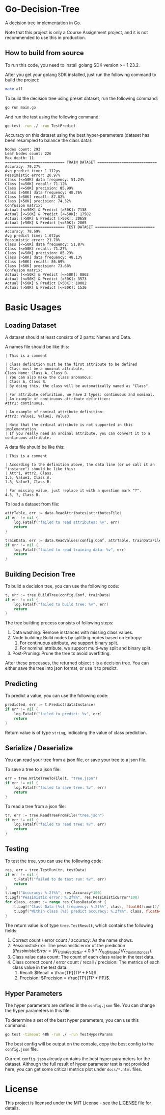 # Go-Decision-Tree

A decision tree implementation in Go.

Note that this project is only a Course Assignment project, and it is not recommended to use this in production.

## How to build from source

To run this code, you need to install golang SDK version >= 1.23.2.

After you get your golang SDK installed, just run the following command to build the project:

```bash
make all
```

To build the decision tree using preset dataset, run the following command:

```bash
go run main.go
```

And run the test using the following command:

```bash
go test -run ./ -run TestPredict
```

Accuracy on this dataset using the best hyper-parameters (dataset has been resampled to balance the class data):

```text
Nodes count: 293
Leaf Nodes count: 226
Max depth: 11
=========================== TRAIN DATASET ===========================
Accuracy: 79.27%
Avg predict time: 1.112µs
Pessimistic error: 20.97%
Class [<=50K] data frequency: 51.24%
Class [<=50K] recall: 71.12%
Class [<=50K] precision: 85.99%
Class [>50K] data frequency: 48.76%
Class [>50K] recall: 87.82%
Class [>50K] precision: 74.32%
Confusion matrix:
Actual [<=50K] & Predict [>50K]: 7138
Actual [<=50K] & Predict [<=50K]: 17582
Actual [>50K] & Predict [>50K]: 20658
Actual [>50K] & Predict [<=50K]: 2865
=========================== TEST DATASET ===========================
Accuracy: 78.69%
Avg predict time: 1.072µs
Pessimistic error: 21.78%
Class [<=50K] data frequency: 51.87%
Class [<=50K] recall: 71.27%
Class [<=50K] precision: 85.23%
Class [>50K] data frequency: 48.13%
Class [>50K] recall: 86.69%
Class [>50K] precision: 73.68%
Confusion matrix:
Actual [<=50K] & Predict [<=50K]: 8862
Actual [<=50K] & Predict [>50K]: 3573
Actual [>50K] & Predict [>50K]: 10002
Actual [>50K] & Predict [<=50K]: 1536
```

# Basic Usages

## Loading Dataset

A dataset should at least consists of 2 parts: Names and Data.

A names file should be like this:

```text
| This is a comment

| Class definition must be the first attribute to be defined
| Class must be a nominal attribute.
Class Name: Class A, Class B.
| You can also make the class anonamous:
| Class A, Class B.
| By doing this, the class will be automatically named as "Class".

| For attribute definition, we have 2 types: continuous and nominal.
| An example of continuous attribute definition:
Attr1: continuous.

| An example of nominal attribute definition:
Attr2: Value1, Value2, Value3.

| Note that the ordinal attribute is not supported in this implementation.
| If you really need an ordinal attribute, you can convert it to a continuous attribute.
```

A data file should be like this:

```text
| This is a comment

| According to the definition above, the data line (or we call it an "instance") should be like this:
| Attr1, Attr2, Class.
1.5, Value1, Class A.
1.8, Value3, Class B.

| For missing value, just replace it with a question mark "?".
4.5, ?, Class B.
```

To load a dataset from file:
```go
attrTable, err := data.ReadAttributes(attributesFile)
if err != nil {
    log.Fatalf("failed to read attributes: %v", err)
    return
}

trainData, err := data.ReadValues(config.Conf, attrTable, trainDataFile)
if err != nil {
    log.Fatalf("failed to read training data: %v", err)
    return
}
```

## Building Decision Tree

To build a decision tree, you can use the following code:

```go
t, err := tree.BuildTree(config.Conf, trainData)
if err != nil {
    log.Fatalf("failed to build tree: %v", err)
    return
}
```

The tree building process consists of following steps:
1. Data washing: Remove instances with missing class values.
2. Node building: Build nodes by splitting nodes based on Entropy:
   1. For continuous attribute, we support binary split.
   2. For nominal attribute, we support multi-way split and binary split.
3. Post-Pruning: Prune the tree to avoid overfitting.

After these processes, the returned object `t` is a decision tree. You can either save the tree into json format, or use it to predict.

## Predicting

To predict a value, you can use the following code:

```go
predicted, err := t.Predict(dataInstance)
if err != nil {
    log.Fatalf("failed to predict: %v", err)
    return
}
```

Return value is of type `string`, indicating the value of class prediction.

## Serialize / Deserialize

You can read your tree from a json file, or save your tree to a json file.

To save a tree to a json file:

```go
err = tree.WriteTreeToFile(t, "tree.json")
if err != nil {
    log.Fatalf("failed to save tree: %v", err)
    return
}
```

To read a tree from a json file:

```go
tr, err := tree.ReadTreeFromFile("tree.json")
if err != nil {
    log.Fatalf("failed to read tree: %v", err)
    return
}
```

## Testing

To test the tree, you can use the following code:

```go
res, err = tree.TestRun(tr, testData)
if err != nil {
    t.Fatalf("failed to do test run: %v", err)
    return
}
t.Logf("Accuracy: %.2f%%", res.Accuracy*100)
t.Logf("Pessimistic error: %.2f%%", res.PessimisticError*100)
for class, count := range res.ClassDataCount {
    t.Logf("Class Data [%s] frequency: %.2f%%", class, float64(count)/float64(len(testData.Instances))*100)
    t.Logf("Within class [%s] predict accuracy: %.2f%%", class, float64(res.ClassCorrectCount[class])/float64(count)*100)
}
```

The return value is of type `tree.TestResult`, which contains the following fields:
1. Correct count / error count / accuracy: As the name shows.
2. PessimisticError: The pessimistic error of the prediction ($PessimisticError = (N_{TrainPredictErr} + 0.5 * N_{leafNodes}) / N_{trainInstances}$).
3. Class value data count: The count of each class value in the test data.
4. Class correct count / error count / recall / precision: The metrics of each class value in the test data.
   1. Recall: $Recall = \frac{TP}{TP + FN}$.
   2. Precision: $Precision = \frac{TP}{TP + FP}$.

## Hyper Parameters

The hyper parameters are defined in the `config.json` file. You can change the hyper parameters in this file.

To determine a set of the best hyper parameters, you can use this command:

```bash
go test -timeout 48h -run ./ -run TestHyperParams
```

The best config will be output on the console, copy the best config to the `config.json` file.

Current `config.json` already contains the best hyper parameters for the dataset. Although the full result of hyper parameter test is not provided here, you can get some critical metrics plot under `docs/*.html` files.

# License
This project is licensed under the MIT License - see the [LICENSE](LICENSE) file for details.
